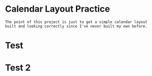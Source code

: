 # Calendar Layout Practice
    The point of this project is just to get a simple calendar layout built and looking correctly since I've never built my own before.

# Test

# Test 2 
